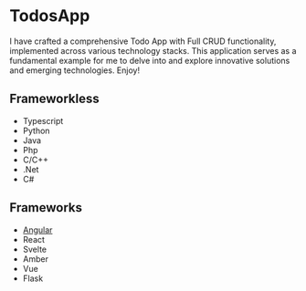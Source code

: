 # TodosApp
I have crafted a comprehensive Todo App with Full CRUD functionality, implemented across various technology stacks. This application serves as a fundamental example for me to delve into and explore innovative solutions and emerging technologies. Enjoy!

## Frameworkless
- Typescript
- Python
- Java
- Php
- C/C++
- .Net
- C#

## Frameworks
- [Angular](https://github.com/m-housni/angular-todoapp)
- React
- Svelte
- Amber
- Vue
- Flask
